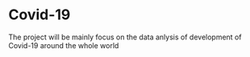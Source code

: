 # Covid-19
The project will be mainly focus on the data anlysis of development of Covid-19 around the whole world 
